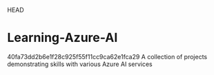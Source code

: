  HEAD
# Learning-Azure-AI

 40fa73dd2b6e1f28c925f55f11cc9ca62e1fca29
A collection of projects demonstrating skills with various Azure AI services
